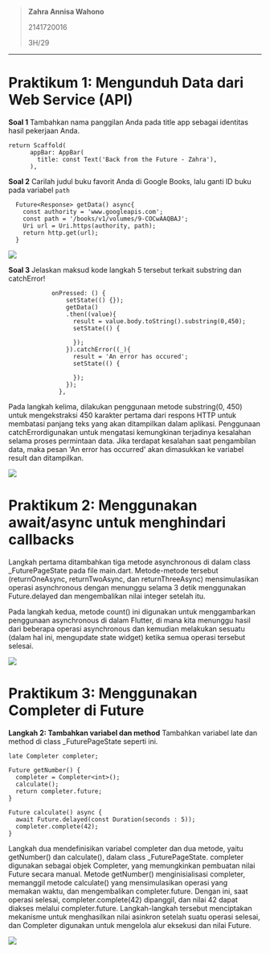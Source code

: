 > **Zahra Annisa Wahono**
>
> 2141720016
>
> 3H/29
---
# **Praktikum 1: Mengunduh Data dari Web Service (API)**

**Soal 1**
Tambahkan nama panggilan Anda pada title app sebagai identitas hasil pekerjaan Anda.
```
return Scaffold(
      appBar: AppBar(
        title: const Text('Back from the Future - Zahra'),
      ),
```

**Soal 2** Carilah judul buku favorit Anda di Google Books, lalu ganti ID buku pada variabel `path`
```
  Future<Response> getData() async{
    const authority = 'www.googleapis.com';
    const path = '/books/v1/volumes/9-COCwAAQBAJ';
    Uri url = Uri.https(authority, path);
    return http.get(url);
  }
  ```
<img src="img/image-1.png">

**Soal 3** Jelaskan maksud kode langkah 5 tersebut terkait substring dan catchError!
```
            onPressed: () {
                setState(() {});
                getData()
                .then((value){
                  result = value.body.toString().substring(0,450);
                  setState(() {
                    
                  });
                }).catchError((_){
                  result = 'An error has occured';
                  setState(() {
                    
                  });
                });
              },
```

Pada langkah kelima, dilakukan penggunaan metode substring(0, 450) untuk mengekstraksi 450 karakter pertama dari respons HTTP untuk membatasi panjang teks yang akan ditampilkan dalam aplikasi. Penggunaan catchErrordigunakan untuk mengatasi kemungkinan terjadinya kesalahan selama proses permintaan data. Jika terdapat kesalahan saat pengambilan data, maka  pesan 'An error has occurred' akan dimasukkan ke variabel result dan ditampilkan.

<img src="img/praktikum1.gif">

# **Praktikum 2: Menggunakan await/async untuk menghindari callbacks**

Langkah pertama ditambahkan tiga metode asynchronous di dalam class _FuturePageState pada file main.dart. Metode-metode tersebut (returnOneAsync, returnTwoAsync, dan returnThreeAsync) mensimulasikan operasi asynchronous dengan menunggu selama 3 detik menggunakan Future.delayed dan mengembalikan nilai integer setelah itu.

Pada langkah kedua, metode count() ini digunakan untuk menggambarkan penggunaan asynchronous di dalam Flutter, di mana kita menunggu hasil dari beberapa operasi asynchronous dan kemudian melakukan sesuatu (dalam hal ini, mengupdate state widget) ketika semua operasi tersebut selesai.

<img src="img/praktikum2.gif">

# **Praktikum 3: Menggunakan Completer di Future**

**Langkah 2: Tambahkan variabel dan method**
Tambahkan variabel late dan method di class _FuturePageState seperti ini.

```
late Completer completer;

Future getNumber() {
  completer = Completer<int>();
  calculate();
  return completer.future;
}

Future calculate() async {
  await Future.delayed(const Duration(seconds : 5));
  completer.complete(42);
}
```

Langkah dua mendefinisikan variabel completer dan dua metode, yaitu getNumber() dan calculate(), dalam class _FuturePageState. completer digunakan sebagai objek Completer, yang memungkinkan pembuatan nilai Future secara manual. Metode getNumber() menginisialisasi completer, memanggil metode calculate() yang mensimulasikan operasi yang memakan waktu, dan mengembalikan completer.future. Dengan ini, saat operasi selesai, completer.complete(42) dipanggil, dan nilai 42 dapat diakses melalui completer.future. Langkah-langkah tersebut menciptakan mekanisme untuk menghasilkan nilai asinkron setelah suatu operasi selesai, dan Completer digunakan untuk mengelola alur eksekusi dan nilai Future.

<img src="img/praktikum3.gif">




